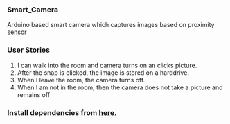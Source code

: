 <h3>
Smart_Camera
</h3>

Arduino based smart camera which captures images based on proximity sensor

<h3>
User Stories 
</h3>

<ol>
<li>
    I can walk into the room and camera turns on an clicks picture.
</li>
<li>
    After the snap is clicked, the image is stored on a harddrive.
</li>
<li>
    When I leave the room, the camera turns off.
</li>
<li>
    When I am not in the room, then the camera does not take a picture and remains off
</li>
</ol>

<h3> 
Install dependencies from <a href = "https://mega.nz/folder/Dw0EBZYQ#GKxJT4jZjwIXKAHyZsHskA"> here. </a>
</h3>
